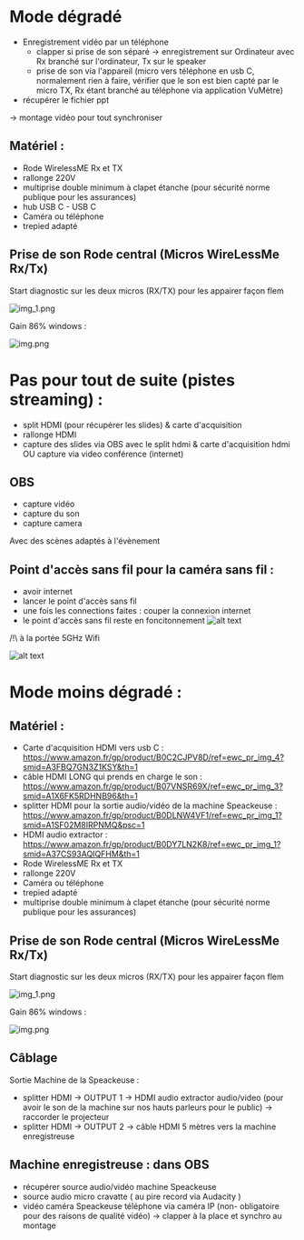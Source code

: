 # Mode dégradé

- Enregistrement vidéo par un téléphone 
    - clapper si prise de son séparé -> enregistrement sur Ordinateur avec Rx branché sur l'ordinateur, Tx sur le speaker
    - prise de son via l'appareil (micro vers téléphone en usb C, normalement rien à faire, vérifier que le son est bien capté par le micro TX, Rx étant branché au téléphone via application VuMètre)
- récupérer le fichier ppt

-> montage vidéo pour tout synchroniser


## Matériel :

- Rode WirelessME Rx et TX
- rallonge 220V
- multiprise double minimum à clapet étanche (pour sécurité norme publique pour les assurances)
- hub USB C - USB C 
- Caméra ou téléphone
- trepied adapté

## Prise de son Rode central (Micros WireLessMe Rx/Tx)

Start diagnostic sur les deux micros (RX/TX) pour les appairer façon flem

![img_1.png](img_1.png)

Gain 86% windows :

![img.png](img.png)

# Pas pour tout de suite (pistes streaming) :
- split HDMI (pour récupérer les slides) & carte d'acquisition
- rallonge HDMI
- capture des slides via OBS avec le split hdmi & carte d'acquisition hdmi OU capture via video conférence (internet)

## OBS

- capture vidéo
- capture du son
- capture camera

Avec des scènes adaptés à l'évènement

## Point d'accès sans fil pour la caméra sans fil :

- avoir internet
- lancer le point d'accès sans fil
- une fois les connections faites : couper la connexion internet
- le point d'accès sans fil reste en foncitonnement
![alt text](image-1.png)

/!\ à la portée 5GHz Wifi

![alt text](image-2.png)

# Mode moins dégradé :

## Matériel :

- Carte d'acquisition HDMI vers usb C : https://www.amazon.fr/gp/product/B0C2CJPV8D/ref=ewc_pr_img_4?smid=A3FBQ7GN3Z1KSY&th=1
- câble HDMI LONG qui prends en charge le son : https://www.amazon.fr/gp/product/B07VNSR69X/ref=ewc_pr_img_3?smid=A1X6FK5RDHNB96&th=1
- splitter HDMI pour la sortie audio/vidéo de la machine Speackeuse : https://www.amazon.fr/gp/product/B0DLNW4VF1/ref=ewc_pr_img_1?smid=A1SF02M8IRPNMQ&psc=1
- HDMI audio extractor : https://www.amazon.fr/gp/product/B0DY7LN2K8/ref=ewc_pr_img_1?smid=A37CS93AQIQFHM&th=1
- Rode WirelessME Rx et TX
- rallonge 220V
- Caméra ou téléphone
- trepied adapté
- multiprise double minimum à clapet étanche (pour sécurité norme publique pour les assurances)

## Prise de son Rode central (Micros WireLessMe Rx/Tx)

Start diagnostic sur les deux micros (RX/TX) pour les appairer façon flem

![img_1.png](img_1.png)

Gain 86% windows :

![img.png](img.png)

## Câblage
Sortie Machine de la Speackeuse :
- splitter HDMI -> OUTPUT 1 -> HDMI audio extractor audio/video (pour avoir le son de la machine sur nos hauts parleurs pour le public) -> raccorder le projecteur 
- splitter HDMI -> OUTPUT 2 -> câble HDMI 5 mètres vers la machine enregistreuse

## Machine enregistreuse : dans OBS

- récupérer source audio/vidéo machine Speackeuse
- source audio micro cravatte ( au pire record via Audacity )
- vidéo caméra Speackeuse téléphone via caméra IP (non- obligatoire pour des raisons de qualité vidéo) -> clapper à la place et synchro au montage

